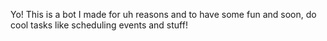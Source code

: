 Yo! This is a bot I made for uh reasons and to have some fun and soon, do cool tasks like scheduling events and stuff!
